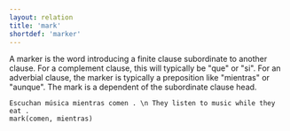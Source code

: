 ```yaml
---
layout: relation
title: 'mark'
shortdef: 'marker'
---
```


A marker is the word introducing a finite clause subordinate to another clause. For a complement clause, this will typically be "que" or "si". For an adverbial clause, the marker is typically a preposition like "mientras" or "aunque". The mark is a dependent of the subordinate clause head.

~~~ sdparse
Escuchan música mientras comen . \n They listen to music while they eat .
mark(comen, mientras)
~~~
<!-- Interlanguage links updated Út zář 29 20:43:20 CEST 2020 -->
